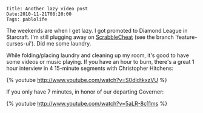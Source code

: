     Title: Another lazy video post
    Date:2010-11-21T08:20:00
    Tags: pablolife

The weekends are when I get lazy. I got promoted to Diamond League in Starcraft.
I'm still plugging away on [ScrabbleCheat](http://www.github.com/paul-meier/ScrabbleCheat)
(see the branch 'feature-curses-ui'). Did me some laundry.

While folding/placing laundry and cleaning up my room, it's good to have some
videos or music playing. If you have an hour to burn, there's a great 1 hour
interview in 4 15-minute segments with Christopher Hitchens:

{% youtube http://www.youtube.com/watch?v=S0dldtkxzVU %}

If you only have 7 minutes, in honor of our departing Governer:

{% youtube http://www.youtube.com/watch?v=5aLR-8c11ms %}

